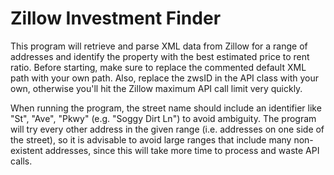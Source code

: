 # Zillow Investment Finder
This program will retrieve and parse XML data from Zillow for a range of addresses and identify the property with the best estimated price to rent ratio. Before starting, make sure to replace the commented default XML path with your own path. Also, replace the zwsID in the API class with your own, otherwise you'll hit the Zillow maximum API call limit very quickly.

When running the program, the street name should include an identifier like "St", "Ave", "Pkwy" (e.g. "Soggy Dirt Ln") to avoid ambiguity. The program will try every other address in the given range (i.e. addresses on one side of the street), so it is advisable to avoid large ranges that include many non-existent addresses, since this will take more time to process and waste API calls.
